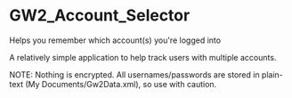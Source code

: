 # GW2_Account_Selector
Helps you remember which account(s) you're logged into

A relatively simple application to help track users with multiple accounts.  

NOTE: Nothing is encrypted.  All usernames/passwords are stored in plain-text (My Documents/Gw2Data.xml), so use with caution.
